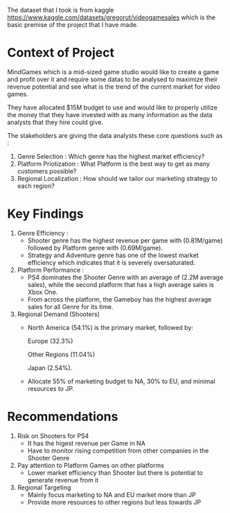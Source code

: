 The dataset that I took is from kaggle https://www.kaggle.com/datasets/gregorut/videogamesales which is the basic premise of the project that I have made.

# Context of Project

MindGames which is a mid-sized game studio would like to create a game and profit over it and require some datas to be analysed to
maximize their revenue potential and see what is the trend of the current market for video games.

They have allocated $15M budget to use and would like to properly utilize the money that they have invested with as many information
as the data analysts that they hire could give.

The stakeholders are giving the data analysts these core questions such as :
1. Genre Selection : Which genre has the highest market efficiency?
2. Platform Priotization : What Platform is the best way to get as many customers possible?
3. Regional Localization : How should we tailor our marketing strategy to each region?

# Key Findings
1. Genre Efficiency :
   - Shooter genre has the highest revenue per game with (0.81M/game) followed by Platform genre with (0.69M/game).
   - Strategy and Adventure genre has one of the lowest market efficiency which indicates that it is severely oversaturated.
2. Platform Performance :
   - PS4 dominates the Shooter Genre with an average of (2.2M average sales), while the second platform that has a high average
     sales is Xbox One.
   - From across the platform, the Gameboy has the highest average sales for all Genre for its time.
3. Regional Demand (Shooters)
    - North America (54.1%) is the primary market, followed by:

        Europe (32.3%)

        Other Regions (11.04%)

        Japan (2.54%).

    - Allocate 55% of marketing budget to NA, 30% to EU, and minimal resources to JP.

# Recommendations

1. Risk on Shooters for PS4
   -  It has the higest revenue per Game in NA
   -  Have to monitor rising competition from other companies in the Shooter Genre
2. Pay attention to Platform Games on other platforms
   - Lower market efficiency than Shooter but there is potential to generate revenue from it
3. Regional Targeting
   - Mainly focus marketing to NA and EU market more than JP
   - Provide more resources to other regions but less towards JP
